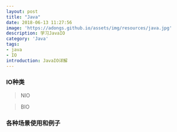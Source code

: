 ```yaml
---
layout: post
title: "Java"
date: 2018-06-13 11:27:56
image: 'https://adongs.github.io/assets/img/resources/java.jpg'
description: 学习JavaIO
category: 'Java'
tags:
- java
- IO
introduction: JavaIO详解
---
```




### IO种类

> NIO

>BIO



### 各种场景使用和例子